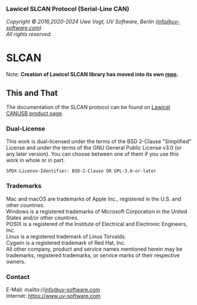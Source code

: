 ### Lawicel SLCAN Protocol (Serial-Line CAN)

_Copyright &copy; 2016,2020-2024 Uwe Vogt, UV Software, Berlin (info@uv-software.com)_ \
_All rights reserved._

# SLCAN

Note: **Creation of Lawicel SLCAN library has moved into its own [repo](https://github.com/mac-can/SLCAN).**

## This and That

The documentation of the SLCAN protocol can be found on [Lawicel CANUSB product page](https://www.canusb.com/products/canusb).

### Dual-License

This work is dual-licensed under the terms of the BSD 2-Clause "Simplified" License and under the terms of the GNU General Public License v3.0 (or any later version).
You can choose between one of them if you use this work in whole or in part.

`SPDX-License-Identifier: BSD-2-Clause OR GPL-3.0-or-later`

### Trademarks

Mac and macOS are trademarks of Apple Inc., registered in the U.S. and other countries. \
Windows is a registered trademarks of Microsoft Corporation in the United States and/or other countries. \
POSIX is a registered of the Institute of Electrical and Electronic Engineers, Inc. \
Linux is a registered trademark of Linus Torvalds. \
Cygwin is a registered trademark of Red Hat, Inc. \
All other company, product and service names mentioned herein may be trademarks, registered trademarks, or service marks of their respective owners.

### Contact

E-Mail: mailto://info@uv-software.com \
Internet: https://www.uv-software.com
